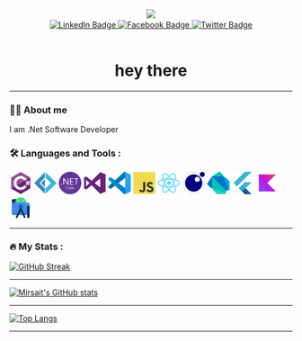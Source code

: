 
<div id="header" align="center">
    <img src="https://media.giphy.com/media/SUcApSWjPwQMARvcM8/giphy.gif" width="100"/>


<div id="badges" align="center">
    <a href="https://www.linkedin.com/in/mirsait">
        <img src="https://img.shields.io/badge/linkedin-li-white?style=for-the-badge&logo=linkedin&logoColor=white" alt="LinkedIn Badge">
    </a>
    <a href="https://www.facebook.com/mirsdorner">
        <img src="https://img.shields.io/badge/facebook-fb-blue?style=for-the-badge&logo=facebook&logoColor=blue"
        alt="Facebook Badge">
    </a>
    <a href="https://twitter.com/__mirsait__">
        <img src="https://img.shields.io/badge/twitter-tw-blue?style=for-the-badge&logo=twitter&logoColor=1DA1F2"
        alt="Twitter Badge">
    </a>    
</div>

<img src="https://komarev.com/ghpvc/?username=Mirsait&style=for-the-badge&color=green" alt=""/>

<h1>
    hey there
</h1>
</div>

---

### :man_technologist: About me

I am .Net Software Developer

### :hammer_and_wrench: Languages and Tools :

<div>
    <img src="https://github.com/devicons/devicon/blob/master/icons/csharp/csharp-original.svg" title="C#" alt="C#" width="40" height="40"/>
    <img src="https://github.com/devicons/devicon/blob/master/icons/fsharp/fsharp-original.svg" title="F#" alt="F#" width="40" height="40"/>
    <img src="https://github.com/devicons/devicon/blob/master/icons/dotnetcore/dotnetcore-original.svg" title="Dotnet" alt="Dotnet" width="40" height="40"/>
    <img src="https://github.com/devicons/devicon/blob/master/icons/visualstudio/visualstudio-plain.svg" title="Visual Studio" alt="Visual Studio" width="40" height="40"/>
    <img src="https://github.com/devicons/devicon/blob/master/icons/vscode/vscode-original.svg" title="VSCode" alt="VSCode" width="40" height="40"/>  
    <img src="https://github.com/devicons/devicon/blob/master/icons/javascript/javascript-original.svg" title="JS" alt="JS" width="40" height="40"/>
    <img src="https://github.com/devicons/devicon/blob/master/icons/react/react-original.svg" title="React" alt="React" width="40" height="40"/>
    <img src="https://github.com/devicons/devicon/blob/master/icons/lua/lua-original.svg" title="Lua" alt="Lua" width="40" height="40"/>
    <img src="https://github.com/devicons/devicon/blob/master/icons/dart/dart-original.svg" title="Dart" alt="Dart" width="40" height="40"/>
    <img src="https://github.com/devicons/devicon/blob/master/icons/flutter/flutter-original.svg" title="Flutter" alt="Flutter" width="40" height="40"/>
    <img src="https://github.com/devicons/devicon/blob/master/icons/kotlin/kotlin-original.svg" title="Kotlin" alt="Kotlin" width="40" height="40"/>
    <img src="https://github.com/devicons/devicon/blob/master/icons/androidstudio/androidstudio-original.svg" title="Android Studio" alt="Android Studio" width="40" height="40"/>
  
</div>

---

### :fire: My Stats :

[![GitHub Streak](https://github-readme-streak-stats.herokuapp.com?user=Mirsait&theme=tokyonight_duo&hide_border=true)](https://git.io/streak-stats)

---
[![Mirsait's GitHub stats](https://github-readme-stats.zohan.tech/api?username=Mirsait&count-private=true&show_icons=true&theme=transparent&hide_border=true)](https://github.com/anuraghazra/github-readme-stats)

--- 

[![Top Langs](https://github-readme-stats.zohan.tech/api/top-langs/?username=Mirsait&count_private=true&langs_count=6&show_icons=true&theme=transparent&layout=compact&hide_border=true)](https://github.com/anuraghazra/github-readme-stats)

---
